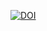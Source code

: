 [![DOI](https://sandbox.zenodo.org/badge/687374963.svg)](https://sandbox.zenodo.org/badge/latestdoi/687374963)
